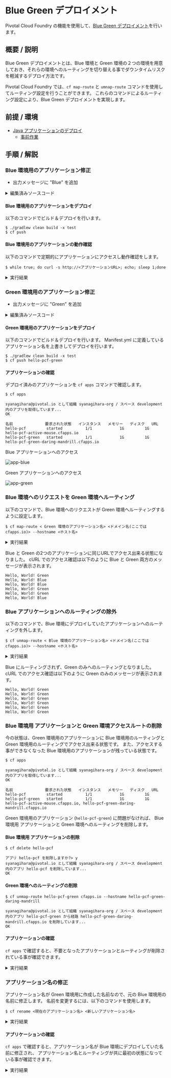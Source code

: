 # Blue Green デプロイメント
Pivotal Cloud Foundry の機能を使用して、[Blue Green デプロイメント](https://martinfowler.com/bliki/BlueGreenDeployment.html)を行います。

## 概要 / 説明
Blue Green デプロイメントとは、Blue 環境と Green 環境の２つの環境を用意しておき、それらの環境へのルーティングを切り替える事でダウンタイムリスクを軽減するデプロイ方法です。

Pivotal Cloud Foundry では、`cf map-route` と `umnap-route` コマンドを使用してルーティング設定を行うことができます。
これらのコマンドによるルーティング設定により、Blue Green デプロイメントを実現します。


## 前提 / 環境
- [Java アプリケーションのデプロイ](https://github.com/shinyay/pcf-workshop-deploy-java/blob/master/README.md)
  - [事前作業](https://github.com/shinyay/pcf-workshop-prerequisite/blob/master/README.md)

## 手順 / 解説
### Blue 環境用のアプリケーション修正

- 出力メッセージに "Blue" を追加

<details><summary>編集済みソースコード</summary>

```
@GetMapping("/")
String hello() {
    return "Hello, World! Blue";
}
```
</details>

#### Blue 環境用のアプリケーションをデプロイ
以下のコマンドでビルド＆デプロイを行います。

```
$ ./gradlew clean build -x test
$ cf push
```

#### Blue 環境用のアプリケーションの動作確認
以下のコマンドで定期的にアプリケーションにアクセスし動作確認をします。

```
$ while true; do curl -s http://<アプリケーションURL>; echo; sleep 1;done
```

<details><summary>実行結果</summary>

```
Hello, World! Blue
Hello, World! Blue
Hello, World! Blue
Hello, World! Blue
Hello, World! Blue
Hello, World! Blue
```
</details>

### Green 環境用のアプリケーション修正

- 出力メッセージに "Green" を追加

<details><summary>編集済みソースコード</summary>

```
@GetMapping("/")
String hello() {
    return "Hello, World! Green";
}
```
</details>

#### Green 環境用のアプリケーションをデプロイ
以下のコマンドでビルド＆デプロイを行います。
Manifest.yml に定義しているアプリケーション名を上書きしてデプロイを行います。

```
$ ./gradlew clean build -x test
$ cf push hello-pcf-green
```

#### アプリケーションの確認
デプロイ済みのアプリケーションを `cf apps` コマンドで確認します。

```
$ cf apps

syanagihara@pivotal.io として組織 syanagihara-org / スペース development 内のアプリを取得しています...
OK

名前              要求された状態   インスタンス   メモリー   ディスク   URL
hello-pcf         started          1/1            1G         1G         hello-pcf-active-mouse.cfapps.io
hello-pcf-green   started          1/1            1G         1G         hello-pcf-green-daring-mandrill.cfapps.io
```

Blue アプリケーションへのアクセス

![app-blue](images/app-blue.png)

Green アプリケーションへのアクセス

![app-green](images/app-green.png)

### Blue 環境へのリクエストを Green 環境へルーティング
以下のコマンドで、Blue 環境へのリクエストが Green 環境へルーティングするように設定します。

```
$ cf map-route < Green 環境のアプリケーション名> <ドメイン名(ここでは cfapps.io)> --hostname <ホスト名>
```

<details><summary>実行結果</summary>

```
$ cf map-route hello-pcf-green cfapps.io --hostname hello-pcf-active-mouse

syanagihara@pivotal.io として組織 syanagihara-org / スペース development の経路 hello-pcf-active-mouse.cfapps.io を作成しています...
OK
経路 hello-pcf-active-mouse.cfapps.io は既に存在しています
syanagihara@pivotal.io として経路 hello-pcf-active-mouse.cfapps.io を組織 syanagihara-org / スペース development 内のアプリ hello-pcf-green に追加しています...
OK
```
</details>

Blue と Green の2つのアプリケーションに同じURLでアクセス出来る状態になりました。
cURL でのアクセス確認は以下のように Blue と Green 両方のメッセージが表示されます。

```
Hello, World! Green
Hello, World! Blue
Hello, World! Blue
Hello, World! Green
Hello, World! Green
Hello, World! Blue
```

### Blue アプリケーションへのルーティングの除外
以下のコマンドで、Blue 環境にデプロイしていたアプリケーションへのルーティングを外します。

```
$ cf unmap-route < Blue 環境のアプリケーション名> <ドメイン名(ここでは cfapps.io)> --hostname <ホスト名>
```

<details><summary>実行結果</summary>

```
$ cf unmap-route hello-pcf cfapps.io --hostname hello-pcf-active-mouse

syanagihara@pivotal.io として組織 syanagihara-org / スペース development 内のアプリ hello-pcf から経路 hello-pcf-active-mouse.cfapps.io を削除しています...
OK
```
</details>

Blue にルーティングされず、Green のみへのルーティングとなりました。
cURL でのアクセス確認は以下のように Green のみのメッセージが表示されます。

```
Hello, World! Green
Hello, World! Green
Hello, World! Green
Hello, World! Green
Hello, World! Green
Hello, World! Green
```

### Blue 環境用 アプリケーションと Green 環境アクセスルートの削除
今の状態は、Green 環境用のアプリケーションに Blue 環境用のルーティングと Green 環境用のルーティングでアクセス出来る状態です。
また、アクセスする事ができなくなった Blue 環境用のアプリケーションが残っている状態です。

```
$ cf apps

syanagihara@pivotal.io として組織 syanagihara-org / スペース development 内のアプリを取得しています...
OK

名前              要求された状態   インスタンス   メモリー   ディスク   URL
hello-pcf         started          1/1            1G         1G
hello-pcf-green   started          1/1            1G         1G         hello-pcf-active-mouse.cfapps.io, hello-pcf-green-daring-mandrill.cfapps.io
```

Green 環境用のアプリケーション (`hello-pcf-green`) に問題がなければ、
Blue 環境用 アプリケーションと Green 環境へのルーティングを削除します。

#### Blue 環境用 アプリケーションの削除
```
$ cf delete hello-pcf

アプリ hello-pcf を削除しますか?> y
syanagihara@pivotal.io として組織 syanagihara-org / スペース development 内のアプリ hello-pcf を削除しています...
OK
```

#### Green 環境へのルーティングの削除
```
$ cf unmap-route hello-pcf-green cfapps.io --hostname hello-pcf-green-daring-mandrill

syanagihara@pivotal.io として組織 syanagihara-org / スペース development 内のアプリ hello-pcf-green から経路 hello-pcf-green-daring-mandrill.cfapps.io を削除しています...
OK
```

#### アプリケーションの確認
`cf apps` で確認すると、不要となったアプリケーションとルーティングが削除されている事が確認できます。

<details><summary>実行結果</summary>

```
$ cf apps

syanagihara@pivotal.io として組織 syanagihara-org / スペース development 内のアプリを取得しています...
OK

名前              要求された状態   インスタンス   メモリー   ディスク   URL
hello-pcf-green   started          1/1            1G         1G         hello-pcf-active-mouse.cfapps.io
```
</details>

### アプリケーション名の修正
アプリケーション名が Green 環境用に作成した名前なので、元の Blue 環境用の名前に修正します。
名前を変更するには、以下のコマンドを使用します。

```
$ cf rename <現在のアプリケーション名> <新しいアプリケーション名>
```

<details><summary>実行結果</summary>

```
$ cf rename hello-pcf-green hello-pcf

syanagihara@pivotal.io として組織 syanagihara-org / スペース development 内のアプリ hello-pcf-green を hello-pcf に名前変更しています...
OK
```
</details>


#### アプリケーションの確認
`cf apps` で確認すると、アプリケーション名が Blue 環境にデプロイしていた名前に修正され、
アプリケーション名とルーティングが共に最初の状態になっている事が確認できます。

<details><summary>実行結果</summary>

```
$ cf apps

syanagihara@pivotal.io として組織 syanagihara-org / スペース development 内のアプリを取得しています...
OK

名前        要求された状態   インスタンス   メモリー   ディスク   URL
hello-pcf   started          1/1            1G         1G         hello-pcf-active-mouse.cfapps.io
```
<details>

### Blue Green デプロイメントの切り戻し
Blue 環境のアプリケーションを削除する前であれば、新しいアプリケーション(Green 環境)に問題が確認された場合に切り戻しができます。
手順は、以下のように Blue Green デプロイメントの手順を逆に実施します。

```
$ cf map-route < Blue 環境のアプリケーション名> <ドメイン名(ここでは cfapps.io)> --hostname <ホスト名>
$ cf unmap-route < Green 環境のアプリケーション名> <ドメイン名(ここでは cfapps.io)> --hostname <ホスト名>
```

## まとめ / 振り返り
